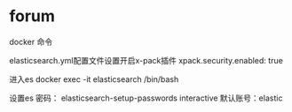 # forum

docker 命令

elasticsearch.yml配置文件设置开启x-pack插件
xpack.security.enabled: true 

进入es
docker exec -it elasticsearch /bin/bash

设置es 密码： elasticsearch-setup-passwords interactive
默认账号：elastic

